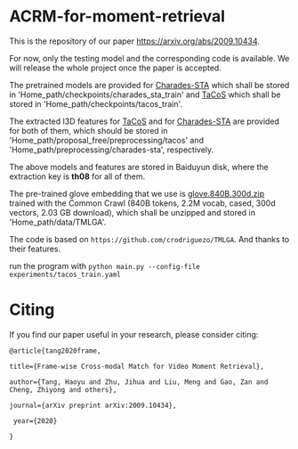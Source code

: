 # ACRM-for-moment-retrieval

This is the repository of our paper https://arxiv.org/abs/2009.10434. 

For now, only the testing model and the corresponding code is available. We will release the whole project once the paper is accepted.

The pretrained models are provided for [Charades-STA](https://pan.baidu.com/s/1u_MvZA2yG7hI1VvAXmWLeA) which shall be stored in 'Home_path/checkpoints/charades_sta_train' and [TaCoS](https://pan.baidu.com/s/1S68-mba5M22YAX5XeOW6AQ) which shall be stored in 'Home_path/checkpoints/tacos_train'.

The extracted I3D features for [TaCoS](https://pan.baidu.com/s/1SyadxAp5gkst6rVP0RImLA) and for [Charades-STA](https://pan.baidu.com/s/1ATGRLtksAR5Y2hLBZvW5vw) are provided for both of them, which should be stored in 'Home_path/proposal_free/preprocessing/tacos' and 'Home_path/preprocessing/charades-sta', respectively.

The above models and features are stored in Baiduyun disk, where the extraction key is **th08** for all of them.

The pre-trained glove embedding that we use is [glove.840B.300d.zip](https://nlp.stanford.edu/projects/glove/) trained with the Common Crawl (840B tokens, 2.2M vocab, cased, 300d vectors, 2.03 GB download), which shall be unzipped and stored in 'Home_path/data/TMLGA'.

The code is based on ``https://github.com/crodriguezo/TMLGA``. And thanks to their features.

run the program with ``python main.py --config-file experiments/tacos_train.yaml``

# Citing

If you find our paper useful in your research, please consider citing:


``@article{tang2020frame,``

  ``title={Frame-wise Cross-modal Match for Video Moment Retrieval},``
  
  ``author={Tang, Haoyu and Zhu, Jihua and Liu, Meng and Gao, Zan and Cheng, Zhiyong and others},``
  
  ``journal={arXiv preprint arXiv:2009.10434},``
  
 `` year={2020}``
 
``}``


